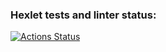 ### Hexlet tests and linter status:
[![Actions Status](https://github.com/similarly/frontend-project-12/actions/workflows/hexlet-check.yml/badge.svg)](https://github.com/similarly/frontend-project-12/actions)